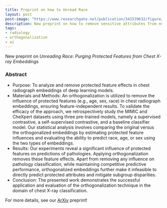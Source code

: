 ```yaml
---
title: Preprint on how to Unread Race
layout: post
post-image: "https://www.researchgate.net/publication/341539632/figure/fig1/AS:893474098397204@1590032233491/a-Normal-chest-X-ray-showing-the-lungs-clearly-b-Abnormal-CXR-with-high-opacity-where.jpg"
description: New preprint on how to remove sensitive attributes from neural representations
tags:
- radiology
- orthogonalization
- ai
---
```


New preprint on *Unreading Race: Purging Protected Features from Chest X-ray Embeddings* 

### Abstract

* Purpose: To analyze and remove protected feature effects in chest radiograph embeddings of deep learning models.
* Materials and Methods: An orthogonalization is utilized to remove the influence of protected features (e.g., age, sex, race) in chest radiograph embeddings, ensuring feature-independent results. To validate the efficacy of the approach, we retrospectively study the MIMIC and CheXpert datasets using three pre-trained models, namely a supervised contrastive, a self-supervised contrastive, and a baseline classifier model. Our statistical analysis involves comparing the original versus the orthogonalized embeddings by estimating protected feature influences and evaluating the ability to predict race, age, or sex using the two types of embeddings.
* Results: Our experiments reveal a significant influence of protected features on predictions of pathologies. Applying orthogonalization removes these feature effects. Apart from removing any influence on pathology classification, while maintaining competitive predictive performance, orthogonalized embeddings further make it infeasible to directly predict protected attributes and mitigate subgroup disparities.
* Conclusion: The presented work demonstrates the successful application and evaluation of the orthogonalization technique in the domain of chest X-ray classification.

For more details, see our [ArXiv](https://arxiv.org/abs/2311.01349) preprint!
